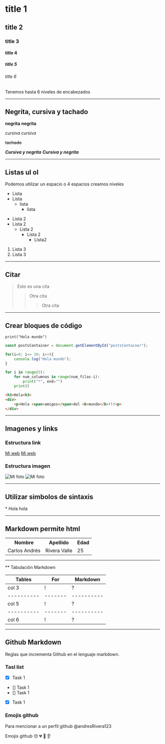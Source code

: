 
# title 1
## title 2
### title 3
#### title 4
##### title 5
###### title 6

Tenemos hasta 6 niveles de encabezados

***

## Negrita, cursiva y tachado

**negrita**
__negrita__

*cursiva*
_cursiva_

~~tachado~~


***Cursiva y negrita***
___Cursiva y negrita___

---

## Listas ul ol
Podemos utilizar un espacio o 4 espacios creamos niveles

* Lista
* Lista
	- lista
		+ lista


- Lista 2
- Lista 2
	+ Lista 2
		* Lista 2
			- Lista2
			

1. Lista 3
2. Lista 3


***

## Citar

> Esto es una cita
>> Otra cita
>>> Otra cita


---

## Crear bloques de código

`print("Hola mundo")`


```javascript
const postsContainer = document.getElementById("postsContainer");
```

~~~javascript
for(i=0; i<= 10; i++){
	console.log("Hola mundo");
}
~~~

```python
for i in range(5):
	for num_columnas in range(num_filas-i):
		print("*", end="")
	print()
```

```html
<h3>Hola<h3>
<div>
    <p>Hola <span>amigos</span>del <b>mundo</b>!!!<p>
</div>
```


---

## Imagenes y links
### Estructura link
[Mi web](https://andresriveravalle.com/)
[Mi web](https://andresriveravalle.com/ "Custom title")
### Estructura imagen
![Mi foto](https://andresriveravalle.com/assets/logo-e1a6781e.jpg)
![Mi foto](https://andresriveravalle.com/assets/repliverse-187b8c23.jpg "Imagen vg")

---

## Utilizar simbolos de sintaxis

\* Hola hola

---

## Markdown permite html

<table>
	<tr>
		<th>Nombre</th>
		<th>Apellido</th>
		<th>Edad</th>
	</tr>
	<tr>
		<td>Carlos Andrés</td>
		<td>Rivera Valle</td>
		<td>25</td>
	</tr>
</table>

---
** Tabulación Markdown

| Tables     | For     | Markdown     |
| ---------- | ------- | ----------   |
| col 3      | !       | ?            |
| ---------- | ------- | ----------   |
| col 5      | !       | ?            |
| ---------- | ------- | ----------   |
| col 6      | !       | ?            |

---

## Github Markdown
Reglas que incrementa Github en el lenguaje markdown.

### Tasl list
* [x] Task 1
* [] Task 1
* [] Task 1
* [x] Task 1

### Emojis github
Para mencionar a un perfil github
@andresRivera123

Emojis github
:kissing_closed_eyes:
:broken_heart:
:dancer:
:ear:
